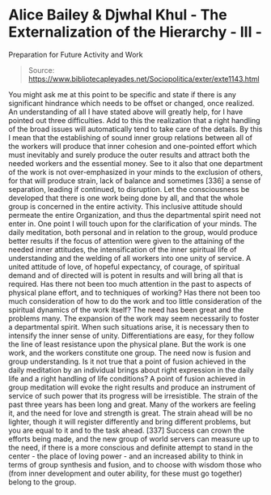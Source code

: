 # Alice Bailey & Djwhal Khul - The Externalization of the Hierarchy - III -
Preparation for Future Activity and Work

> Source: https://www.bibliotecapleyades.net/Sociopolitica/exter/exte1143.html

You might ask me at this point to be specific and state if there is any significant hindrance which needs to be offset or changed, once realized. An understanding of all I have stated above will greatly help, for I have pointed out three difficulties. Add to this the realization that a right handling of the broad issues will automatically tend to take care of the details. By this I mean that the establishing of sound inner group relations between all of the workers will produce that inner cohesion and one-pointed effort which must inevitably and surely produce the outer results and attract both the needed workers and the essential money.
See to it also that one department of the work is not over-emphasized in your minds to the exclusion of others, for that will produce strain, lack of balance and sometimes [336] a sense of separation, leading if continued, to disruption. Let the consciousness be developed that there is one work being done by all, and that the whole group is concerned in the entire activity. This inclusive attitude should permeate the entire Organization, and thus the departmental spirit need not enter in.
One point I will touch upon for the clarification of your minds. The daily meditation, both personal and in relation to the group, would produce better results if the focus of attention were given to the attaining of the needed inner attitudes, the intensification of the inner spiritual life of understanding and the welding of all workers into one unity of service. A united attitude of love, of hopeful expectancy, of courage, of spiritual demand and of directed will is potent in results and will bring all that is required.
Has there not been too much attention in the past to aspects of physical plane effort, and to techniques of working? Has there not been too much consideration of how to do the work and too little consideration of the spiritual dynamics of the work itself? The need has been great and the problems many. The expansion of the work may seem necessarily to foster a departmental spirit. When such situations arise, it is necessary then to intensify the inner sense of unity. Differentiations are easy, for they follow the line of least resistance upon the physical plane. But the work is one work, and the workers constitute one group. The need now is fusion and group understanding.
Is it not true that a point of fusion achieved in the daily meditation by an individual brings about right expression in the daily life and a right handling of life conditions? A point of fusion achieved in group meditation will evoke the right results and produce an instrument of service of such power that its progress will be irresistible.
The strain of the past three years has been long and great. Many of the workers are feeling it, and the need for love and strength is great. The strain ahead will be no lighter, though it will register differently and bring different problems, but you are equal to it and to the task ahead. [337] Success can crown the efforts being made, and the new group of world servers can measure up to the need, if there is a more conscious and definite attempt to stand in the center - the place of loving power - and an increased ability to think in terms of group synthesis and fusion, and to choose with wisdom those who (from inner development and outer ability, for these must go together) belong to the group.
